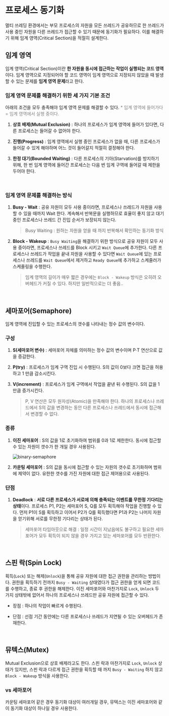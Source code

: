 # 프로세스 동기화

멀티 쓰레딩 환경에서는 부모 프로세스의 자원을 모든 쓰레드가 공유하므로 한 쓰레드가 사용 중인 자원을 다른 쓰레드가 접근할 수 있기 때문에 동기화가 필요하다. 이를 해결하기 위해 임계 영역(Critical Section)을 적절히 설계한다.

## 임계 영역

임계 영역(Critical Section)이란 **한 자원을 동시에 접근하는 작업이 실행되는 코드 영역**이다. 임계 영역으로 지정되어야 할 코드 영역이 임계 영역으로 지정되지 않았을 때 발생할 수 있는 문제를 **임계 영역 문제**라고 한다.

### 임계 영역 문제를 해결하기 위한 세 가지 기본 조건

아래의 조건을 모두 충족해야 임계 영역 문제를 해결할 수 있다. <span style="color:gray">* 임계 영역에 들어가다 = 임계 영역에서 실행 중이다.</span>

1. **상호 배제(Mutual Exclusion)** : 하나의 프로세스가 임계 영역에 들어가 있다면, 다른 프로세스는 들어갈 수 없어야 한다.

2. **진행(Progress)** : 임계 영역에서 실행 중인 프로세스가 없을 때, 다른 프로세스가 들어갈 수 있게 해야하며 어느 것이 들어갈지 적절히 결정해야 한다.

3. **한정 대기(Bounded Waiting)** : 다른 프로세스의 기아(Starvation)를 방지하기 위해, 한 번 임계 영역에 들어간 프로세스는 다음 번 임계 구역에 들어갈 때 제한을 두어야 한다.

&nbsp;
### 임계 영역 문제를 해결하는 방식

1. **Busy - Wait** : 공유 자원이 모두 사용 중이라면, 프로세스나 쓰레드가 자원을 사용할 수 있을 때까지 Wait 한다. 계속해서 반복문을 실행하므로 효율이 좋지 않고 대기 중인 프로세스나 쓰레드 간 진입 순서가 보장되지 않는다.

    > Busy Waiting : 원하는 자원을 얻을 때 까지 반복해서 확인하는 동기화 방식

2. **Block - Wakeup** : `Busy Waiting`을 해결하기 위한 방식으로 공유 자원이 모두 사용 중이라면, 프로세스나 쓰레드를 Block 시키고 `Wait Queue`에 추가한다. 다른 프로세스나 쓰레드가 작업을 끝내 자원을 사용할 수 있다면 `Wait Queue`에 있는 프로세스나 쓰레드를 `Wait Queue`에서 제거하고 `Ready Queue`에 추가하고 스케줄러가 스케줄링을 수행한다.

    > 임계 영역의 길이가 매우 짧은 경우에는 `Block - Wakeup` 방식은 오히려 오버헤드가 커질 수 있다. 하지만 일반적으로는 더 좋음..

&nbsp;
## **세마포어(Semaphore)**

임계 영역에 진입할 수 있는 프로세스의 갯수를 나타내는 정수 값의 변수이다.

### **구성**

1. **S(세마포어 변수)** : 세마포어 자체를 의미하는 정수 값의 변수이며 P∙T 연산으로 값을 증감한다.
2. **P(try)** : 프로세스가 임계 구역 진입 시 수행된다. S의 값이 0보다 크면 접근을 허용하고 1 만큼 감소시킨다.
3. **V(increment)** : 프로세스가 임계 구역에서 작업을 끝낸 뒤 수행된다. S의 값을 1 만큼 증가시킨다.

    > P, V 연산은 모두 원자성(Atomic)을 만족해야 한다. 하나의 프로세스나 쓰레드에서 S의 값을 변경하는 동안 다른 프로세스나 쓰레드에서 동시에 접근해서 변경할 수 없다.

### **종류**

1. **이진 세마포어** : S의 값을 1로 초기화하여 범위를 0과 1로 제한한다. 동시에 접근할 수 있는 자원이 갯수가 한 개일 경우 사용된다.
    
    ![binary-semaphore](https://user-images.githubusercontent.com/61190690/166910108-aed3d133-05cd-41a6-b681-7b637484342e.png)
    
2. **카운팅 세마포어** : S의 값을 동시에 접근할 수 있는 자원의 갯수로 초기화하며 범위에 제약이 없다. 유한한 갯수를 가진 자원에 대한 접근 제어용으로 사용된다.

### **단점**

1. **Deadlock** : **서로 다른 프로세스가 서로에 의해 충족되는 이벤트를 무한정 기다리는 상태**이다. 프로세스 P1, P2는 세마포어 S, Q를 모두 획득해야 작업을 진행할 수 있다. 먼저 P1이 S를 획득하고 이어서 P2가 Q를 획득했다면 P1과 P2는 나머지 자원을 얻기위해 서로를 무한정 기다리는 상태가 된다.
    
    > 세마포어 타임아웃으로 해결 : 일정 시간이 지났음에도 불구하고 필요한 세마포어가 모두 획득이 되지 않을 경우 가지고 있는 세마포어를 모두 반환한다.

&nbsp;
## 스핀 락(Spin Lock)

획득(`Lock`) 또는 해제(`Unlock`)을 통해 공유 자원에 대한 접근 권한을 관리하는 방법이다. 권한을 획득하기 전까지 `Busy - Waiting` 상태였다가 접근 권한을 얻게 되면 코드를 수행하고, 종료 후 권한을 해제한다. 이진 세마포어와 마찬가지로 `Lock`, `Unlock` 두 가지 상태밖에 없어서 하나의 프로세스나 쓰레드만 공유 자원에 접근할 수 있다.

- 장점 : 하나의 작업이 빠르게 수행된다.

- 단점 : 선점 기간 동안에는 다른 프로세스나 쓰레드가 지연될 수 있는 오버헤드가 존재한다.

&nbsp;
## 뮤텍스(Mutex)

Mutual Exclusion으로 상호 배제라고도 한다. 스핀 락과 마찬가지로 `Lock`, `Unlock` 상태가 있지만, 스핀 락과 다르게 접근 권한을 획득할 때 까지 `Busy - Waiting` 하지 않고 `Block - Wakeup` 방식을 사용한다.

### vs 세마포어

카운팅 세마포어 같은 경우 동기화 대상이 여러개일 경우, 뮤텍스는 이진 세마포어와 같이 동기화 대상이 하나일 경우 사용한다.